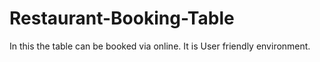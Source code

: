 # Restaurant-Booking-Table
In this the table can be booked via online. It is User friendly environment.
